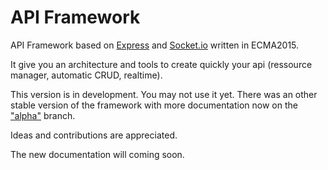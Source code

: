 # API Framework

API Framework based on [Express](http://expressjs.com) and [Socket.io](http://socket.io) written in ECMA2015.

It give you an architecture and tools to create quickly your api (ressource manager, automatic CRUD, realtime).

This version is in development. You may not use it yet.
There was an other stable version of the framework with more documentation now on the ["alpha"](https://github.com/ArthurMialon/StarterApiNodejs/tree/alpha) branch.

Ideas and contributions are appreciated.

The new documentation will coming soon.
